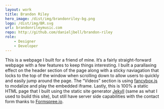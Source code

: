 ```yaml
---
layout: work
title: Brandon Riley
hero_image: /dist/img/brandonriley-bg.png
logo: /dist/img/BR.svg
url: brandonrileymusic.com
repo: http://github.com/danieljbell/brandon-riley
role:
    - Designer
    - Developer
---
```


This is a webpage I built for a friend of mine. It’s a fairly straight-forward webpage with a few features to keep things interesting. I built a parallaxing effect on the header section of the page along with a sticky naviagation that locks to the top of the window when scrolling down to allow users to quickly and easily jump around the page. The “Videos” section is using [fancybox.js][1] to modalize and play the embedded iframe. Lastly, this is 100% a static HTML page that I built using the static site generator [Jekyll][2] (same as what I used to build this site), but still have server side capabilities with the contact form thanks to [Formspree.io][3].

[1]: http://fancyapps.com/fancybox/
[2]: http://jekyllrb.com/
[3]: http://formspree.io/